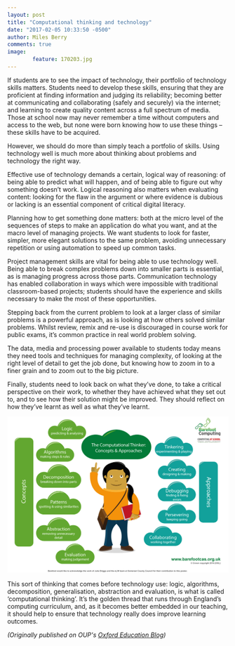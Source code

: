 ```yaml
---
layout: post
title: "Computational thinking and technology"
date: "2017-02-05 10:33:50 -0500"
author: Miles Berry
comments: true
image:
        feature: 170203.jpg
---
```

If students are to see the impact of technology, their portfolio of technology skills matters. Students need to develop these skills, ensuring that they are proficient at finding information and judging its reliability; becoming better at communicating and collaborating (safely and securely) via the internet; and learning to create quality content across a full spectrum of media. Those at school now may never remember a time without computers and access to the web, but none were born knowing how to use these things – these skills have to be acquired.

However, we should do more than simply teach a portfolio of skills. Using technology well is much more about thinking about problems and technology the right way.

Effective use of technology demands a certain, logical way of reasoning: of being able to predict what will happen, and of being able to figure out why something doesn’t work. Logical reasoning also matters when evaluating content: looking for the flaw in the argument or where evidence is dubious or lacking is an essential component of critical digital literacy.

Planning how to get something done matters: both at the micro level of the sequences of steps to make an application do what you want, and at the macro level of managing projects. We want students to look for faster, simpler, more elegant solutions to the same problem, avoiding unnecessary repetition or using automation to speed up common tasks.

Project management skills are vital for being able to use technology well. Being able to break complex problems down into smaller parts is essential, as is managing progress across those parts. Communication technology has enabled collaboration in ways which were impossible with traditional classroom-based projects; students should have the experience and skills necessary to make the most of these opportunities.

Stepping back from the current problem to look at a larger class of similar problems is a powerful approach, as is looking at how others solved similar problems. Whilst review, remix and re-use is discouraged in course work for public exams, it’s common practice in real world problem solving.

The data, media and processing power available to students today means they need tools and techniques for managing complexity, of looking at the right level of detail to get the job done, but knowing how to zoom in to a finer grain and to zoom out to the big picture.

Finally, students need to look back on what they’ve done, to take a critical perspective on their work, to whether they have achieved what they set out to, and to see how their solution might be improved. They should reflect on how they’ve learnt as well as what they’ve learnt.

![The computational thinker](/images/barefoot.jpg)

This sort of thinking that comes before technology use: logic, algorithms, decomposition, generalisation, abstraction and evaluation, is what is called ‘computational thinking’. It’s the golden thread that runs through England’s computing curriculum, and, as it becomes better embedded in our teaching, it should help to ensure that technology really does improve learning outcomes.

_(Originally published on OUP's [Oxford Education Blog](https://educationblog.oup.com/digital-futures/computational-thinking-should-ensure-technology-improves-learning-outcomes))_
